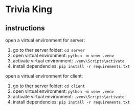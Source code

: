 # Trivia King

## instructions

open a virtual environment for server:

1. go to ther server folder: `cd server`
2. open virtual environment: `python -m venv .venv`
3. activate virtual environment: `.venv\Scripts\activate`
4. install dependencies: `pip install -r requirements.txt`

open a virtual environment for client:

1. go to ther server folder: `cd client`
2. open virtual environment: `python -m venv .venv`
3. activate virtual environment: `.venv\Scripts\activate`
4. install dependencies: `pip install -r requirements.txt`
